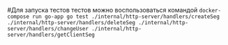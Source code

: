 #Для запуска тестов тестов можно воспользоваться командой
 `docker-compose run go-app go test ./internal/http-server/handlers/createSeg ./internal/http-server/handlers/deleteSeg ./internal/http-server/handlers/changeUser ./internal/http-server/handlers/getClientSeg`
